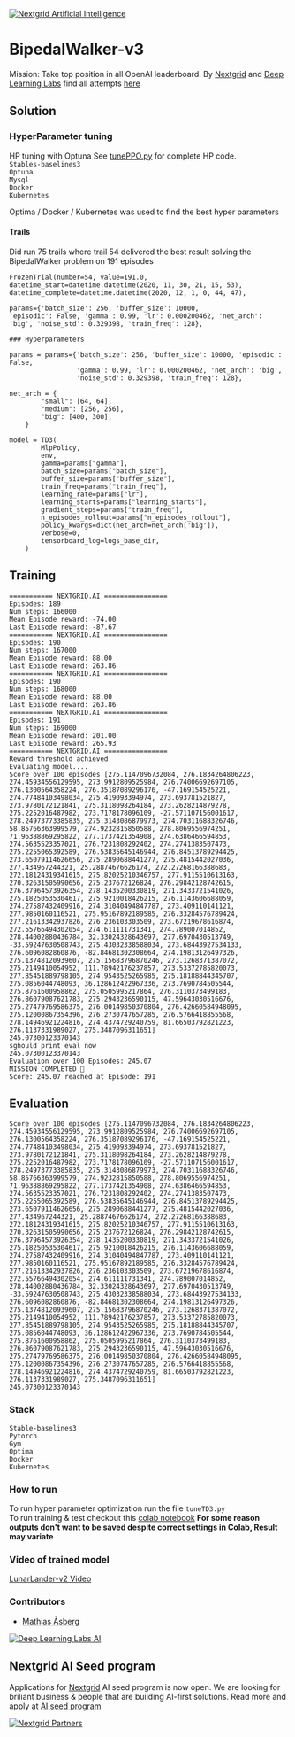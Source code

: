 [![Nextgrid Artificial Intelligence](https://storage.googleapis.com/nextgrid_github_repo_visuals/Github%20Graphics%20/big-banner.jpg)](https://nextgrid.ai)

# BipedalWalker-v3

Mission: Take top position in all OpenAI leaderboard. By [Nextgrid](https://nextgrid.ai) and [Deep Learning Labs](https://nextgrid.ai/deep-learning-labs/) find all attempts [here](https://github.com/nextgrid/deep-learning-labs-openAI)

## Solution


### HyperParameter tuning
HP tuning with Optuna
See [tunePPO.py](tuneTD3.py) for complete HP code.   
`Stables-baselines3`   
`Optuna`  
`Mysql`  
`Docker`  
`Kubernetes` 

Optima / Docker / Kubernetes was used to find the best hyper parameters

#### Trails
Did run 75 trails where trail 54 delivered the best result solving the BipedalWalker problem on 191 episodes 

```
FrozenTrial(number=54, value=191.0, datetime_start=datetime.datetime(2020, 11, 30, 21, 15, 53), 
datetime_complete=datetime.datetime(2020, 12, 1, 0, 44, 47), 

params={'batch_size': 256, 'buffer_size': 10000, 
'episodic': False, 'gamma': 0.99, 'lr': 0.000200462, 'net_arch': 'big', 'noise_std': 0.329398, 'train_freq': 128}, 
```


```
### Hyperparameters 

params = params={'batch_size': 256, 'buffer_size': 10000, 'episodic': False, 
                 'gamma': 0.99, 'lr': 0.000200462, 'net_arch': 'big', 
                 'noise_std': 0.329398, 'train_freq': 128},         

net_arch = {
        "small": [64, 64],
        "medium": [256, 256],
        "big": [400, 300],
    }

model = TD3(
        MlpPolicy,
        env,
        gamma=params["gamma"],
        batch_size=params["batch_size"],
        buffer_size=params["buffer_size"],
        train_freq=params["train_freq"],
        learning_rate=params["lr"],
        learning_starts=params["learning_starts"],
        gradient_steps=params["train_freq"],
        n_episodes_rollout=params["n_episodes_rollout"],
        policy_kwargs=dict(net_arch=net_arch['big']),
        verbose=0,
        tensorboard_log=logs_base_dir,
    )
```

## Training
```
=========== NEXTGRID.AI ================
Episodes: 189
Num steps: 166000
Mean Episode reward: -74.00 
Last Episode reward: -87.67 
=========== NEXTGRID.AI ================
Episodes: 190
Num steps: 167000
Mean Episode reward: 88.00 
Last Episode reward: 263.86 
=========== NEXTGRID.AI ================
Episodes: 190
Num steps: 168000
Mean Episode reward: 88.00 
Last Episode reward: 263.86 
=========== NEXTGRID.AI ================
Episodes: 191
Num steps: 169000
Mean Episode reward: 201.00 
Last Episode reward: 265.93 
=========== NEXTGRID.AI ================
Reward threshold achieved
Evaluating model....
Score over 100 episodes [275.1147096732084, 276.1834264806223, 274.45934556129595, 273.9912809525984, 276.74006692697105, 276.1300564358224, 276.35187089296176, -47.169154525221, 274.77484103498034, 275.419093394974, 273.693781521827, 273.9780172121841, 275.3118098264184, 273.2628214879278, 275.2252016487982, 273.7178178096109, -27.571107156001617, 278.24973773385835, 275.3143086879973, 274.70311688326746, 58.85766363999579, 274.9232815850588, 278.8069556974251, 71.96388869295822, 277.1737421354908, 274.6386466594853, 274.5635523357021, 276.7231808292402, 274.2741383507473, 275.2255065392589, 276.53835645146944, 276.84513789294425, 273.65079114626656, 275.2890688441277, 275.4815442027036, 277.434967244321, 25.28874676626174, 272.27268166388683, 272.18124319341615, 275.82025210346757, 277.9115510613163, 270.32631505990656, 275.237672126824, 276.29842128742615, 276.37964573926354, 278.1435200330819, 271.3433721541026, 275.18250535304617, 275.9210018426215, 276.1143606688059, 274.27587432409916, 274.31040494847787, 273.409110141121, 277.9850160116521, 275.95167892189585, 276.33284576789424, 277.21613342937826, 276.236103303509, 273.67219678616874, 272.55766494302054, 274.611111731341, 274.789007014852, 278.44002880436784, 32.33024328643697, 277.6970430513749, -33.59247630508743, 275.43032338588034, 273.68443927534133, 276.6096082860876, -82.84681302308664, 274.19813126497326, 275.13748120939607, 275.15683796870246, 273.1268371387072, 275.2149410054952, 111.78942176237857, 273.53372785820073, 277.85451889798105, 274.9543525265985, 275.18188844345707, 275.0856044748093, 36.128612422967336, 273.7690784505544, 275.8761600958862, 275.0505995217864, 276.3110373499183, 276.86079087621783, 275.2943236590115, 47.59643030516676, 275.27479769586375, 276.00149850370804, 276.42660584948095, 275.12000867354396, 276.2730747657285, 276.5766418855568, 278.14946921224816, 274.4374729240759, 81.66503792821223, 276.1137331989027, 275.3487096311651]
245.07300123370143
sghould print eval now
245.07300123370143
Evaluation over 100 Episodes: 245.07 
MISSION COMPLETED 🤖
Score: 245.07 reached at Episode: 191
```
## Evaluation
```buildoutcfg
Score over 100 episodes [275.1147096732084, 276.1834264806223, 274.45934556129595, 273.9912809525984, 276.74006692697105, 276.1300564358224, 276.35187089296176, -47.169154525221, 274.77484103498034, 275.419093394974, 273.693781521827, 273.9780172121841, 275.3118098264184, 273.2628214879278, 275.2252016487982, 273.7178178096109, -27.571107156001617, 278.24973773385835, 275.3143086879973, 274.70311688326746, 58.85766363999579, 274.9232815850588, 278.8069556974251, 71.96388869295822, 277.1737421354908, 274.6386466594853, 274.5635523357021, 276.7231808292402, 274.2741383507473, 275.2255065392589, 276.53835645146944, 276.84513789294425, 273.65079114626656, 275.2890688441277, 275.4815442027036, 277.434967244321, 25.28874676626174, 272.27268166388683, 272.18124319341615, 275.82025210346757, 277.9115510613163, 270.32631505990656, 275.237672126824, 276.29842128742615, 276.37964573926354, 278.1435200330819, 271.3433721541026, 275.18250535304617, 275.9210018426215, 276.1143606688059, 274.27587432409916, 274.31040494847787, 273.409110141121, 277.9850160116521, 275.95167892189585, 276.33284576789424, 277.21613342937826, 276.236103303509, 273.67219678616874, 272.55766494302054, 274.611111731341, 274.789007014852, 278.44002880436784, 32.33024328643697, 277.6970430513749, -33.59247630508743, 275.43032338588034, 273.68443927534133, 276.6096082860876, -82.84681302308664, 274.19813126497326, 275.13748120939607, 275.15683796870246, 273.1268371387072, 275.2149410054952, 111.78942176237857, 273.53372785820073, 277.85451889798105, 274.9543525265985, 275.18188844345707, 275.0856044748093, 36.128612422967336, 273.7690784505544, 275.8761600958862, 275.0505995217864, 276.3110373499183, 276.86079087621783, 275.2943236590115, 47.59643030516676, 275.27479769586375, 276.00149850370804, 276.42660584948095, 275.12000867354396, 276.2730747657285, 276.5766418855568, 278.14946921224816, 274.4374729240759, 81.66503792821223, 276.1137331989027, 275.3487096311651]
245.07300123370143
```

### Stack

```
Stable-baselines3
Pytorch
Gym
Optima
Docker
Kubernetes
```

### How to run

To run hyper parameter optimization run the file `tuneTD3.py`  
To run training & test checkout this [colab notebook](https://colab.research.google.com/drive/1Zyn9Q_Gf3KnVIhdl9t2ond5IjJNaTriL?usp=sharing)
**For some reason outputs don't want to be saved despite correct settings in Colab, Result may variate**

### Video of trained model

[LunarLander-v2 Video](https://youtu.be/yhj-t5V9TkY)


### Contributors
- [Mathias Åsberg]() 

[![Deep Learning Labs AI ](https://storage.googleapis.com/nextgrid_github_repo_visuals/Github%20Graphics%20/small-banner.jpg)](https://nextgrid.ai/dll)

## Nextgrid AI Seed program

Applications for [Nextgrid](https://nextgrid.ai) AI seed program is now open. We are looking for briliant business & people that are building AI-first solutions. Read more and apply at [AI seed program](https://nextgrid.ai/seed/)

[![Nextgrid Partners](https://storage.googleapis.com/nextgrid_github_repo_visuals/Github%20Graphics%20/partner-banner.jpg)](https://nextgrid.ai/partners/)
